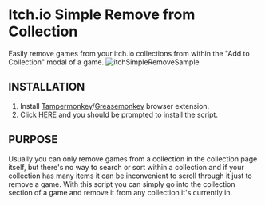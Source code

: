 # Itch.io Simple Remove from Collection

Easily remove games from your itch.io collections from within the "Add to Collection" modal of a game.
![itchSimpleRemoveSample](https://user-images.githubusercontent.com/31963426/135940732-7f1b0dae-297d-406a-ad08-7a9e22ef87fc.gif)

## INSTALLATION

1. Install [Tampermonkey](https://www.tampermonkey.net/)/[Greasemonkey](https://addons.mozilla.org/en-US/firefox/addon/greasemonkey/) browser extension.
2. Click [HERE](https://github.com/refatK/Itch.io-Simple-Remove-from-Collection/raw/main/ItchioSimpleRemoveFromCollection.user.js) and you should be prompted to install the script.

## PURPOSE

Usually you can only remove games from a collection in the collection page itself, but there's no way to search or sort within a collection and if your collection has many items it can be inconvenient to scroll through it just to remove a game. With this script you can simply go into the collection section of a game and remove it from any collection it's currently in.
